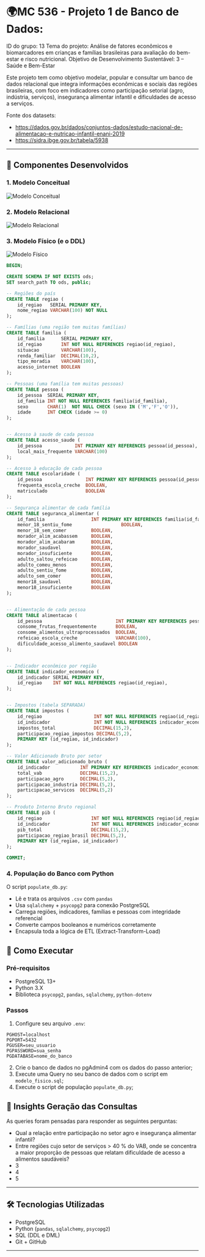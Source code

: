# 🌍MC 536 - Projeto 1 de Banco de Dados:

ID do grupo: 13
Tema do projeto: Análise de fatores econômicos e biomarcadores em crianças e famílias brasileiras para avaliação do bem-estar e risco nutricional.
Objetivo de Desenvolvimento Sustentável: 3 – Saúde e Bem-Estar

Este projeto tem como objetivo modelar, popular e consultar um banco de dados relacional que integra informações econômicas e sociais das regiões brasileiras, com foco em indicadores como participação setorial (agro, indústria, serviços), insegurança alimentar infantil e dificuldades de acesso a serviços.

Fonte dos datasets: 
- https://dados.gov.br/dados/conjuntos-dados/estudo-nacional-de-alimentacao-e-nutricao-infantil-enani-2019
- https://sidra.ibge.gov.br/tabela/5938 


---

## 🧱 Componentes Desenvolvidos

### 1. Modelo Conceitual
![Modelo Conceitual](modelos/modelo_conceitual.jpg)

### 2. Modelo Relacional
![Modelo Relacional](modelos/modelo_relacional.jpg)

### 3. Modelo Físico (e o DDL)
![Modelo Físico](modelos/modelo_fisico.jpg)

```sql
BEGIN;

CREATE SCHEMA IF NOT EXISTS ods;
SET search_path TO ods, public;

-- Regiões do país
CREATE TABLE regiao (
    id_regiao   SERIAL PRIMARY KEY,
    nome_regiao VARCHAR(100) NOT NULL
);

-- Famílias (uma região tem muitas famílias)
CREATE TABLE familia (
    id_familia      SERIAL PRIMARY KEY,
    id_regiao       INT NOT NULL REFERENCES regiao(id_regiao),
    situacao        VARCHAR(100),
    renda_familiar  DECIMAL(10,2),
    tipo_moradia    VARCHAR(100),
    acesso_internet BOOLEAN
);

-- Pessoas (uma família tem muitas pessoas)
CREATE TABLE pessoa (
    id_pessoa  SERIAL PRIMARY KEY,
    id_familia INT NOT NULL REFERENCES familia(id_familia),
    sexo       CHAR(1)  NOT NULL CHECK (sexo IN ('M','F','O')),
    idade      INT CHECK (idade >= 0)
);


-- Acesso à saude de cada pessoa
CREATE TABLE acesso_saude (
    id_pessoa            INT PRIMARY KEY REFERENCES pessoa(id_pessoa),
    local_mais_frequente VARCHAR(100)
);

-- Acesso à educação de cada pessoa
CREATE TABLE escolaridade (
    id_pessoa                INT PRIMARY KEY REFERENCES pessoa(id_pessoa),
    frequenta_escola_creche  BOOLEAN,
    matriculado              BOOLEAN
);

-- Segurança alimentar de cada família
CREATE TABLE seguranca_alimentar (
    id_familia                 INT PRIMARY KEY REFERENCES familia(id_familia),
    menor_18_sentiu_fome                  BOOLEAN,
    menor_18_sem_comer         BOOLEAN,
    morador_alim_acabassem     BOOLEAN,
    morador_alim_acabaram      BOOLEAN,
    morador_saudavel           BOOLEAN,
    morador_insuficiente       BOOLEAN,
    adulto_saltou_refeicao     BOOLEAN,
    adulto_comeu_menos         BOOLEAN,
    adulto_sentiu_fome         BOOLEAN,
    adulto_sem_comer           BOOLEAN,
    menor18_saudavel           BOOLEAN,
    menor18_insuficiente       BOOLEAN
);


-- Alimentação de cada pessoa
CREATE TABLE alimentacao (
    id_pessoa                           INT PRIMARY KEY REFERENCES pessoa(id_pessoa),
    consome_frutas_frequentemente       BOOLEAN,
    consome_alimentos_ultraprocessados  BOOLEAN,
    refeicao_escola_creche              VARCHAR(100),
    dificuldade_acesso_alimento_saudavel BOOLEAN
);


-- Indicador econômico por região
CREATE TABLE indicador_economico (
    id_indicador SERIAL PRIMARY KEY,
    id_regiao    INT NOT NULL REFERENCES regiao(id_regiao),
);


-- Impostos (tabela SEPARADA)
CREATE TABLE impostos (
    id_regiao                   INT NOT NULL REFERENCES regiao(id_regiao),
    id_indicador                INT NOT NULL REFERENCES indicador_economico(id_indicador),
    impostos_total              DECIMAL(15,2),
    participacao_regiao_impostos DECIMAL(5,2),
    PRIMARY KEY (id_regiao, id_indicador)
);

-- Valor Adicionado Bruto por setor
CREATE TABLE valor_adicionado_bruto (
    id_indicador           INT PRIMARY KEY REFERENCES indicador_economico(id_indicador),
    total_vab              DECIMAL(15,2),
    participacao_agro      DECIMAL(5,2),
    participacao_industria DECIMAL(5,2),
    participacao_servicos  DECIMAL(5,2)
);

-- Produto Interno Bruto regional
CREATE TABLE pib (
    id_regiao                  INT NOT NULL REFERENCES regiao(id_regiao),
    id_indicador               INT NOT NULL REFERENCES indicador_economico(id_indicador),
    pib_total                  DECIMAL(15,2),
    participacao_regiao_brasil DECIMAL(5,2),
    PRIMARY KEY (id_regiao, id_indicador)
);

COMMIT;
```

### 4. População do Banco com Python
O script `populate_db.py`:
- Lê e trata os arquivos `.csv` com `pandas`
- Usa `sqlalchemy` + `psycopg2` para conexão PostgreSQL
- Carrega regiões, indicadores, famílias e pessoas com integridade referencial
- Converte campos booleanos e numéricos corretamente
- Encapsula toda a lógica de ETL (Extract-Transform-Load)

## 🚀 Como Executar

### Pré-requisitos

- PostgreSQL 13+
- Python 3.X
- Biblioteca `psycopg2`, `pandas`, `sqlalchemy`, `python-dotenv`

### Passos

1. Configure seu arquivo `.env`:
```env
PGHOST=localhost
PGPORT=5432
PGUSER=seu_usuario
PGPASSWORD=sua_senha
PGDATABASE=nome_do_banco
```

2. Crie o banco de dados no pgAdmin4 com os dados do passo anterior;
3. Execute uma Query no seu banco de dados com o script em `modelo_fisico.sql`;
4. Execute o script de população `populate_db.py`;

## 🧠 Insights Geração das Consultas

As queries foram pensadas para responder as seguintes perguntas:

- Qual a relação entre participação no setor agro e insegurança alimentar infantil?
- Entre regiões cujo setor de serviços > 40 % do VAB, onde se concentra a maior proporção de pessoas que relatam dificuldade de acesso a alimentos saudáveis?
- 3
- 4
- 5

---

## 🛠️ Tecnologias Utilizadas

- PostgreSQL
- Python (`pandas`, `sqlalchemy`, `psycopg2`)
- SQL (DDL e DML)
- Git + GitHub

---
